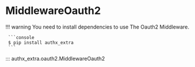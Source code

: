 # MiddlewareOauth2

!!! warning
     You need to install dependencies to use The Oauth2 Middleware.

     ```console
     $ pip install authx_extra
     ```

::: authx_extra.oauth2.MiddlewareOauth2

